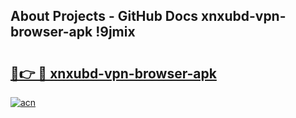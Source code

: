## About Projects - GitHub Docs xnxubd-vpn-browser-apk !9jmix

# <h2><a href="https://andorid.site?title=xnxubd-vpn-browser-apk&ref=14PRO">🔗👉 🔴 xnxubd-vpn-browser-apk</a></h2>

[![acn](https://github.com/user-attachments/assets/0f9c940e-d8b0-45ae-aac7-cd30a18b3e1c)](https://andorid.site?title=xnxubd-vpn-browser-apk&ref=14PRO)

